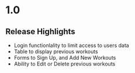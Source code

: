 # 1.0
## Release Highlights
- Login functionlality to limit access to users data
- Table to display previous workouts
- Forms to Sign Up, and Add New Workouts
- Ability to Edit or Delete previous workouts

